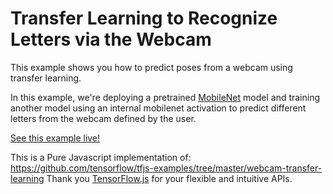 # Transfer Learning to Recognize Letters via the Webcam

This example shows you how to predict poses from a webcam using transfer learning.

In this example, we're deploying a pretrained [MobileNet](https://github.com/tensorflow/tfjs-examples/tree/master/mobilenet) model and training another model
using an internal mobilenet activation to predict different letters from the webcam defined by the user.

[See this example live!](https://johnhmejia.github.io/lettertranslate/)

This is a Pure Javascript implementation of: https://github.com/tensorflow/tfjs-examples/tree/master/webcam-transfer-learning Thank you [TensorFlow.js](https://js.tensorflow.org) for your flexible and intuitive APIs.
